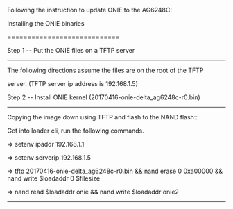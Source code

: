Following the instruction to update ONIE to the AG6248C:

Installing the ONIE binaries

============================

Step 1 -- Put the ONIE files on a TFTP server

---------------------------------------------

The following directions assume the files are on the root of the TFTP

server. (TFTP server ip address is 192.168.1.5)

Step 2 -- Install ONIE kernel (20170416-onie-delta_ag6248c-r0.bin)

-----------------------------------------------

Copying the image down using TFTP and flash to the NAND flash::

  

  Get into loader cli, run the following commands.

  => setenv ipaddr 192.168.1.1

  => setenv serverip 192.168.1.5

  => tftp 20170416-onie-delta_ag6248c-r0.bin && nand erase 0 0xa00000 && nand write $loadaddr 0 $filesize

  => nand read $loadaddr onie && nand write $loadaddr onie2

------------------

